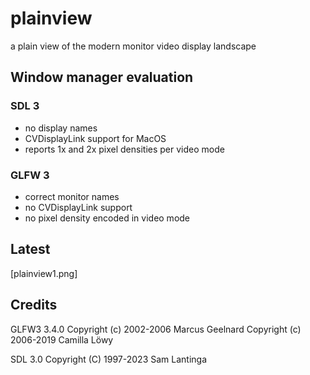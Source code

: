 # plainview

a plain view of the modern monitor video display landscape

## Window manager evaluation

### SDL 3

* no display names
* CVDisplayLink support for MacOS
* reports 1x and 2x pixel densities per video mode

### GLFW 3

* correct monitor names
* no CVDisplayLink support
* no pixel density encoded in video mode

## Latest

[plainview1.png]

## Credits

GLFW3 3.4.0
Copyright (c) 2002-2006 Marcus Geelnard
Copyright (c) 2006-2019 Camilla Löwy 

SDL 3.0
Copyright (C) 1997-2023 Sam Lantinga

